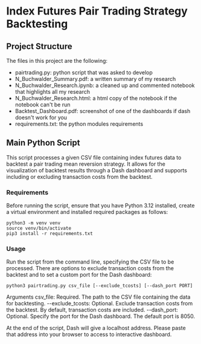 # Index Futures Pair Trading Strategy Backtesting

## Project Structure

The files in this project are the following:
- pairtrading.py: python script that was asked to develop
- N_Buchwalder_Summary.pdf: a written summary of my research
- N_Buchwalder_Research.ipynb: a cleaned up and commented notebook that highlights all my research
- N_Buchwalder_Research.html: a html copy of the notebook if the notebook can't be run
- Backtest_Dashboard.pdf: screenshot of one of the dashboards if dash doesn't work for you
- requirements.txt: the python modules requirements

## Main Python Script

This script processes a given CSV file containing index futures data to backtest a pair trading mean reversion strategy. It allows for the visualization of backtest results through a Dash dashboard and supports including or excluding transaction costs from the backtest.

### Requirements
Before running the script, ensure that you have Python 3.12 installed, create a virtual environment and installed required packages as follows:

```
python3 -m venv venv
source venv/bin/activate
pip3 install -r requirements.txt

```

### Usage
Run the script from the command line, specifying the CSV file to be processed. There are options to exclude transaction costs from the backtest and to set a custom port for the Dash dashboard:

```
python3 pairtrading.py csv_file [--exclude_tcosts] [--dash_port PORT]
```
Arguments
csv_file: Required. The path to the CSV file containing the data for backtesting.
--exclude_tcosts: Optional. Exclude transaction costs from the backtest. By default, transaction costs are included.
--dash_port: Optional. Specify the port for the Dash dashboard. The default port is 8050.

At the end of the script, Dash will give a localhost address. Please paste that address into your browser to access to interactive dashboard.
